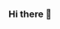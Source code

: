### Hi there 👋

<!--
**Abhishekviit/AbhishekViit** is a ✨ _special_ ✨ repository because its `README.md` (this file) appears on your GitHub profile.

Here are some ideas to get you started:

- 🔭 I’m currently working on web based project
- 🌱 I’m currently learning Springboot 
- I'm currently inter at Tech-Mahindra
-->

